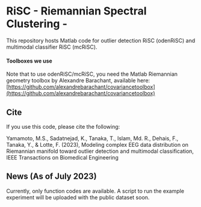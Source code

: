 # RiSC - Riemannian Spectral Clustering -
This repository hosts Matlab code for outlier detection RiSC (odenRiSC) and multimodal classifier RiSC (mcRiSC).

#### Toolboxes we use
Note that to use odenRiSC/mcRiSC, you need the Matlab Riemannian geometry toolbox by Alexandre Barachant, available here: 
[https://github.com/alexandrebarachant/covariancetoolbox](https://github.com/alexandrebarachant/covariancetoolbox)


## Cite
If you use this code, please cite the following:

Yamamoto, M.S., Sadatnejad, K., Tanaka, T., Islam, Md. R., Dehais, F., Tanaka, Y., & Lotte, F. (2023), Modeling complex EEG data distribution on Riemannian manifold toward outlier detection and multimodal classification, IEEE Transactions on Biomedical Engineering

## News (As of July 2023)
Currently, only function codes are available. A script to run the example experiment will be uploaded with the public dataset soon.
